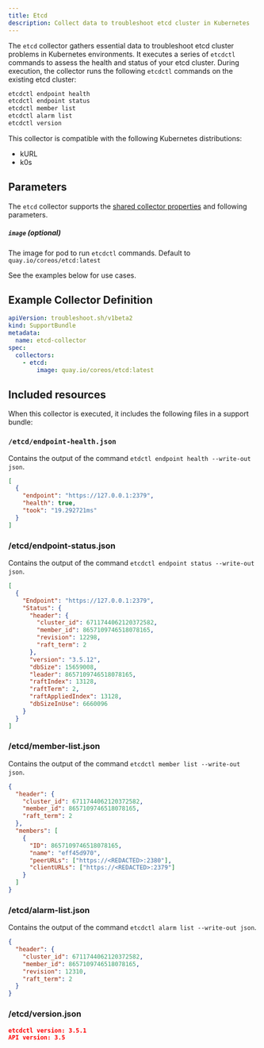 ```yaml
---
title: Etcd
description: Collect data to troubleshoot etcd cluster in Kubernetes
---
```


The `etcd` collector gathers essential data to troubleshoot etcd cluster problems in Kubernetes environments. It executes a series of `etcdctl` commands to assess the health and status of your etcd cluster.
During execution, the collector runs the following `etcdctl` commands on the existing etcd cluster:

```bash
etcdctl endpoint health
etcdctl endpoint status
etcdctl member list
etcdctl alarm list
etcdctl version
```

This collector is compatible with the following Kubernetes distributions:

- kURL
- k0s

## Parameters

The `etcd` collector supports the [shared collector properties](https://troubleshoot.sh/docs/collect/collectors/#shared-properties) and following parameters.

##### `image` (optional)

The image for pod to run `etcdctl` commands. Default to `quay.io/coreos/etcd:latest`

See the examples below for use cases.

## Example Collector Definition

```yaml
apiVersion: troubleshoot.sh/v1beta2
kind: SupportBundle
metadata:
  name: etcd-collector
spec:
  collectors:
    - etcd:
        image: quay.io/coreos/etcd:latest
```

## Included resources

When this collector is executed, it includes the following files in a support bundle:

### `/etcd/endpoint-health.json`

Contains the output of the command `etdctl endpoint health --write-out json`.

```json
[
  {
    "endpoint": "https://127.0.0.1:2379",
    "health": true,
    "took": "19.292721ms"
  }
]
```

### /etcd/endpoint-status.json

Contains the output of the command `etcdctl endpoint status --write-out json`.

```json
[
  {
    "Endpoint": "https://127.0.0.1:2379",
    "Status": {
      "header": {
        "cluster_id": 6711744062120372582,
        "member_id": 8657109746518078165,
        "revision": 12298,
        "raft_term": 2
      },
      "version": "3.5.12",
      "dbSize": 15659008,
      "leader": 8657109746518078165,
      "raftIndex": 13128,
      "raftTerm": 2,
      "raftAppliedIndex": 13128,
      "dbSizeInUse": 6660096
    }
  }
]
```

### /etcd/member-list.json

Contains the output of the command `etcdctl member list --write-out json`.

```json
{
  "header": {
    "cluster_id": 6711744062120372582,
    "member_id": 8657109746518078165,
    "raft_term": 2
  },
  "members": [
    {
      "ID": 8657109746518078165,
      "name": "eff45d970",
      "peerURLs": ["https://<REDACTED>:2380"],
      "clientURLs": ["https://<REDACTED>:2379"]
    }
  ]
}
```

### /etcd/alarm-list.json

Contains the output of the command `etcdctl alarm list --write-out json`.

```json
{
  "header": {
    "cluster_id": 6711744062120372582,
    "member_id": 8657109746518078165,
    "revision": 12310,
    "raft_term": 2
  }
}
```

### /etcd/version.json

```json
etcdctl version: 3.5.1
API version: 3.5
```

